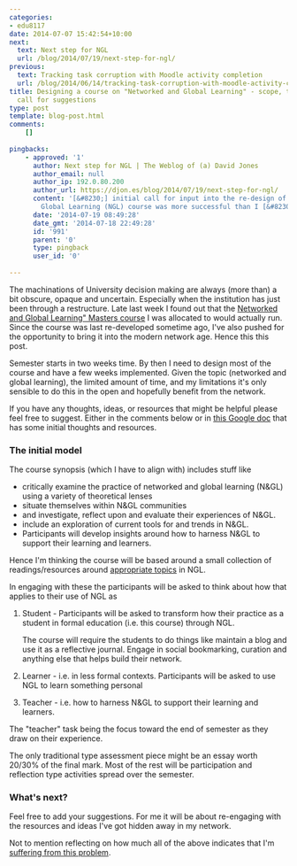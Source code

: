 ```yaml
---
categories:
- edu8117
date: 2014-07-07 15:42:54+10:00
next:
  text: Next step for NGL
  url: /blog/2014/07/19/next-step-for-ngl/
previous:
  text: Tracking task corruption with Moodle activity completion
  url: /blog/2014/06/14/tracking-task-corruption-with-moodle-activity-completion/
title: Designing a course on "Networked and Global Learning" - scope, thoughts and
  call for suggestions
type: post
template: blog-post.html
comments:
    []
    
pingbacks:
    - approved: '1'
      author: Next step for NGL | The Weblog of (a) David Jones
      author_email: null
      author_ip: 192.0.80.200
      author_url: https://djon.es/blog/2014/07/19/next-step-for-ngl/
      content: '[&#8230;] initial call for input into the re-design of the Networked and
        Global Learning (NGL) course was more successful than I [&#8230;]'
      date: '2014-07-19 08:49:28'
      date_gmt: '2014-07-18 22:49:28'
      id: '991'
      parent: '0'
      type: pingback
      user_id: '0'
    
---
```

The machinations of University decision making are always (more than) a bit obscure, opaque and uncertain. Especially when the institution has just been through a restructure. Late last week I found out that the [Networked and Global Learning" Masters course](http://www.usq.edu.au/course/specification/2014/EDU8117-S2-2014-WEB-TWMBA.html) I was allocated to would actually run. Since the course was last re-developed sometime ago, I've also pushed for the opportunity to bring it into the modern network age. Hence this this post.

Semester starts in two weeks time. By then I need to design most of the course and have a few weeks implemented. Given the topic (networked and global learning), the limited amount of time, and my limitations it's only sensible to do this in the open and hopefully benefit from the network.

If you have any thoughts, ideas, or resources that might be helpful please feel free to suggest. Either in the comments below or in [this Google doc](https://docs.google.com/document/d/1icZ4qS0__Ma2nL38JicH9EWEy7M9SOQSAZc40W0ytlg/edit?usp=sharing) that has some initial thoughts and resources.

### The initial model

The course synopsis (which I have to align with) includes stuff like

- critically examine the practice of networked and global learning (N&GL) using a variety of theoretical lenses
- situate themselves within N&GL communities
- and investigate, reflect upon and evaluate their experiences of N&GL.
- include an exploration of current tools for and trends in N&GL.
- Participants will develop insights around how to harness N&GL to support their learning and learners.

Hence I'm thinking the course will be based around a small collection of readings/resources around [appropriate topics](https://docs.google.com/document/d/1icZ4qS0__Ma2nL38JicH9EWEy7M9SOQSAZc40W0ytlg/edit#heading=h.nxtc9lpndni4) in NGL.

In engaging with these the participants will be asked to think about how that applies to their use of NGL as

1. Student - Participants will be asked to transform how their practice as a student in formal education (i.e. this course) through NGL.
    
    The course will require the students to do things like maintain a blog and use it as a reflective journal. Engage in social bookmarking, curation and anything else that helps build their network.
    
2. Learner - i.e. in less formal contexts. Participants will be asked to use NGL to learn something personal
3. Teacher - i.e. how to harness N&GL to support their learning and learners.

The "teacher" task being the focus toward the end of semester as they draw on their experience.

The only traditional type assessment piece might be an essay worth 20/30% of the final mark. Most of the rest will be participation and reflection type activities spread over the semester.

### What's next?

Feel free to add your suggestions. For me it will be about re-engaging with the resources and ideas I've got hidden away in my network.

Not to mention reflecting on how much all of the above indicates that I'm [suffering from this problem](http://us1.campaign-archive2.com/?u=028de8672d5f9a229f15e9edf&id=4ba2ccf765).
